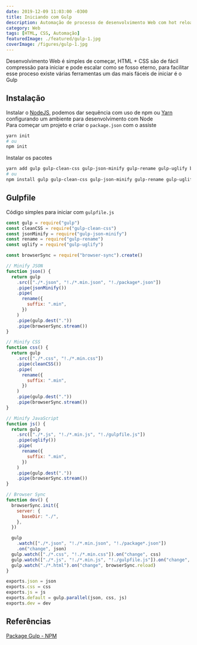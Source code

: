 ```yaml
---
date: 2019-12-09 11:03:00 -0300
title: Iniciando com Gulp
description: Automação de processo de desenvolvimento Web com hot reloading e minify
category: Web
tags: [HTML, CSS, Automação]
featuredImage: ./featured/gulp-1.jpg
coverImage: /figures/gulp-1.jpg
---
```


Desenvolvimento Web é simples de começar, HTML + CSS são de fácil compressão para iniciar e pode escalar como se fosso eterno, para facilitar esse proceso existe várias ferramentas um das mais fáceis de iniciar é o Gulp

## Instalação

Instalar o [NodeJS](https://nodejs.org/), podemos dar sequência com uso de npm ou [Yarn](https://yarnpkg.com/) configurando um ambiente para desenvolvimento com Node  
Para começar um projeto e criar o `package.json` com o assiste

```bash
yarn init
# ou
npm init
```

Instalar os pacotes

```bash
yarn add gulp gulp-clean-css gulp-json-minify gulp-rename gulp-uglify browser-sync
# ou
npm install gulp gulp-clean-css gulp-json-minify gulp-rename gulp-uglify browser-sync
```

## Gulpfile

Código simples para iniciar com `gulpfile.js`

```javascript
const gulp = require("gulp")
const cleanCSS = require("gulp-clean-css")
const jsonMinify = require("gulp-json-minify")
const rename = require("gulp-rename")
const uglify = require("gulp-uglify")

const browserSync = require("browser-sync").create()

// Minify JSON
function json() {
  return gulp
    .src(["./*.json", "!./*.min.json", "!./package*.json"])
    .pipe(jsonMinify())
    .pipe(
      rename({
        suffix: ".min",
      })
    )
    .pipe(gulp.dest("."))
    .pipe(browserSync.stream())
}

// Minify CSS
function css() {
  return gulp
    .src(["./*.css", "!./*.min.css"])
    .pipe(cleanCSS())
    .pipe(
      rename({
        suffix: ".min",
      })
    )
    .pipe(gulp.dest("."))
    .pipe(browserSync.stream())
}

// Minify JavaScript
function js() {
  return gulp
    .src(["./*.js", "!./*.min.js", "!./gulpfile.js"])
    .pipe(uglify())
    .pipe(
      rename({
        suffix: ".min",
      })
    )
    .pipe(gulp.dest("."))
    .pipe(browserSync.stream())
}

// Browser Sync
function dev() {
  browserSync.init({
    server: {
      baseDir: "./",
    },
  })

  gulp
    .watch(["./*.json", "!./*.min.json", "!./package*.json"])
    .on("change", json)
  gulp.watch(["./*.css", "!./*.min.css"]).on("change", css)
  gulp.watch(["./*.js", "!./*.min.js", "!./gulpfile.js"]).on("change", js)
  gulp.watch("./*.html").on("change", browserSync.reload)
}

exports.json = json
exports.css = css
exports.js = js
exports.default = gulp.parallel(json, css, js)
exports.dev = dev
```

## Referências

[Package Gulp - NPM](https://www.npmjs.com/package/gulp)
